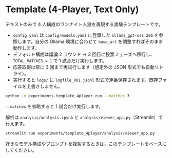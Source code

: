 # Template (4-Player, Text Only)

テキストのみで 4 人構成のワンナイト人狼を再現する実験テンプレートです。

- `config.yaml` は `config/models.yaml` に登録した `ollama_gpt-oss:20b` を参照します。自分の Ollama 環境に合わせて `base_url` を調整すればそのまま動作します。
- デフォルト構成は議論 2 ラウンド → 3 回目に投票フェーズへ移行し、`TOTAL_MATCHES = 1` で 1 試合だけ実行します。
- 応答取得は常に 3 回まで再試行します（想定外の JSON 形式でも自動リトライ）。
- 実行すると `logs/` に `logfile_001.jsonl` 形式で連番保存されます。既存ファイルを上書きしません。

```bash
python -m experiments.template_4player.run --matches 3
```

`--matches` を省略すると 1 試合だけ実行します。

解析は `analysis/analysis.ipynb` と `analysis/viewer_app.py`（Streamlit）で行えます。

```bash
streamlit run experiments/template_4player/analysis/viewer_app.py
```

好きなモデル構成やプロンプトを複製するときは、このテンプレートをベースにしてください。
